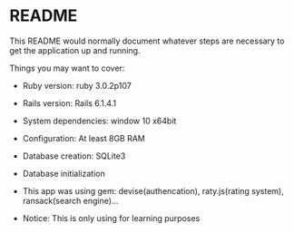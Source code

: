 # README

This README would normally document whatever steps are necessary to get the
application up and running.

Things you may want to cover:

* Ruby version: ruby 3.0.2p107

* Rails version: Rails 6.1.4.1

* System dependencies: window 10 x64bit

* Configuration: At least 8GB RAM

* Database creation: SQLite3

* Database initialization

* This app was using gem: devise(authencation), raty.js(rating system), ransack(search engine)...
* Notice: This is only using for learning purposes

